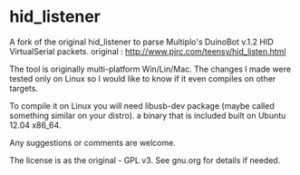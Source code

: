 hid_listener
============

A fork of the original hid_listener to parse Multiplo's DuinoBot v.1.2 HID VirtualSerial packets.
original : http://www.pjrc.com/teensy/hid_listen.html

The tool is originally multi-platform Win/Lin/Mac. 
The changes I made were tested only on Linux so I would like to know if it even compiles on other targets.

To compile it on Linux you will need libusb-dev package (maybe called something similar on your distro). 
a binary that is included built on Ubuntu 12.04 x86_64. 

Any suggestions or comments are welcome. 

The license is as the original - GPL v3. See gnu.org for details if needed.
